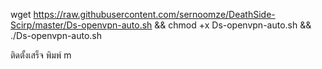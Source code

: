 
wget https://raw.githubusercontent.com/sernoomze/DeathSide-Scirp/master/Ds-openvpn-auto.sh && chmod +x Ds-openvpn-auto.sh && ./Ds-openvpn-auto.sh





ติดตั้งเสร็จ พิมพ์ m
